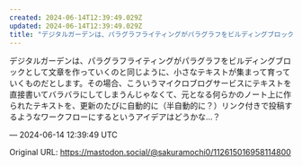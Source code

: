 ```yaml
---
created: 2024-06-14T12:39:49.029Z
updated: 2024-06-14T12:39:49.029Z
title: "デジタルガーデンは、パラグラフライティングがパラグラフをビルディングブロックとし[...]"
---
```


<p>デジタルガーデンは、パラグラフライティングがパラグラフをビルディングブロックとして文章を作っていくのと同じように、小さなテキストが集まって育っていくものだとします。その場合、こういうマイクロブログサービスにテキストを直接書いてバラバラにしてしまうんじゃなくて、元となる何らかのノート上に作られたテキストを、更新のたびに自動的に（半自動的に？）リンク付きで投稿するようなワークフローにするというアイデアはどうかな…？</p>

&mdash; 2024-06-14 12:39:49 UTC

Original URL: https://mastodon.social/@sakuramochi0/112615016958114800

